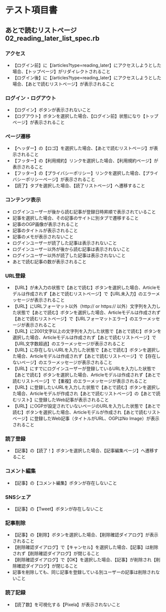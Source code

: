 # テスト項目書

## あとで読むリストページ 02_reading_later_list_spec.rb

### アクセス
- 【ログイン前】に【/articles?type=reading_later】にアクセスしようとした場合、【トップページ】がリダイレクトされること
- 【ログイン後】に【/articles?type=reading_later】にアクセスしようとした場合、【あとで読むリストページ】が表示されること

### ログイン・ログアウト
- 【ログイン】ボタンが表示されないこと
- 【ログアウト】ボタンを選択した場合、【ログイン前】状態になり【トップページ】が表示されること

### ページ遷移
- 【ヘッダー】の【ロゴ】を選択した場合、【あとで読むリストページ】が表示されること
- 【フッター】の【利用規約】リンクを選択した場合、【利用規約ページ】が表示されること
- 【フッター】の【プライバシーポリシー】リンクを選択した場合、【プライバシーポリシーページ】が表示されること
- 【読了】タブを選択した場合、【読了リストページ】へ遷移すること

### コンテンツ表示
- ログインユーザーが後から読む記事が登録日時昇順で表示されていること
- 記事を選択した場合、その記事のサイトに別タブで遷移すること
- 記事のOGP画像が表示されること
- 記事のタイトルが表示されること
- 記事のメモが表示されないこと
- ログインユーザーが読了した記事は表示されないこと
- ログインユーザー以外が後から読む記事は表示されないこと
- ログインユーザー以外が読了した記事は表示されないこと
- あとで読む記事の数が表示されること

### URL登録
- 【URL】が未入力の状態で【あとで読む】ボタンを選択した場合、Articleモデルは作成されず【あとで読むリストページ】で【URL未入力】のエラーメッセージが表示されること
- 【URL】にURLフォーマット以外（http:// or https:// 以外）文字列を入力した状態で【あとで読む】ボタンを選択した場合、Articleモデルは作成されず【あとで読むリストページ】で【URLフォーマットエラー】のエラーメッセージが表示されること
- 【URL】に2001文字以上の文字列を入力した状態で【あとで読む】ボタンを選択した場合、Articleモデルは作成されず【あとで読むリストページ】で【URL文字数超過】のエラーメッセージが表示されること
- 【URL】に存在しないURLを入力した状態で【あとで読む】ボタンを選択した場合、Articleモデルは作成されず【あとで読むリストページ】で【存在しないページ】のエラーメッセージが表示されること
- 【URL】にすでにログインユーザーが登録しているURLを入力した状態で【あとで読む】ボタンを選択した場合、Articleモデルは作成されず【あとで読むリストページ】で【重複】のエラーメッセージが表示されること
- 【URL】に登録したいURLを入力した状態で【あとで読む】ボタンを選択した場合、Articleモデルが作成され【あとで読むリストページ】の【あとで読むリスト】に登録したWeb記事が表示されること
- 【URL】にOGPが設定されていないページのURLを入力した状態で【あとで読む】ボタンを選択した場合、Articleモデルが作成され【あとで読むリストページ】に登録したWeb記事（タイトルがURL、OGPはNo Image）が表示されること

### 読了登録
- 【記事】の【読了！】ボタンを選択した場合、【記事編集ページ】へ遷移すること

### コメント編集
- 【記事】の【コメント編集】ボタンが存在しないこと

### SNSシェア
- 【記事】の【Tweet】ボタンが存在しないこと

### 記事削除
- 【記事】の【削除】ボタンを選択した場合、【削除確認ダイアログ】が表示されること
- 【削除確認ダイアログ】で【キャンセル】を選択した場合、【記事】は削除されず【削除確認ダイアログ】が閉じること
- 【削除確認ダイアログ】で【OK】を選択した場合、【記事】が削除され【削除確認ダイアログ】が閉じること
- 記事を削除しても、同じ記事を登録している別ユーザーの記事は削除されないこと

### 読了記録
- 【読了数】を可視化する【Pixela】が表示されないこと